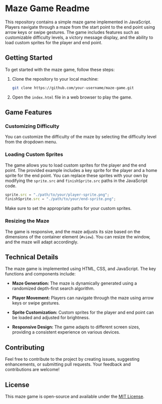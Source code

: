 # Maze Game Readme

This repository contains a simple maze game implemented in JavaScript. Players navigate through a maze from the start point to the end point using arrow keys or swipe gestures. The game includes features such as customizable difficulty levels, a victory message display, and the ability to load custom sprites for the player and end point.

## Getting Started

To get started with the maze game, follow these steps:

1. Clone the repository to your local machine:

   ```bash
   git clone https://github.com/your-username/maze-game.git
   ```

2. Open the `index.html` file in a web browser to play the game.

## Game Features

### Customizing Difficulty

You can customize the difficulty of the maze by selecting the difficulty level from the dropdown menu.

### Loading Custom Sprites

The game allows you to load custom sprites for the player and the end point. The provided example includes a key sprite for the player and a home sprite for the end point. You can replace these sprites with your own by modifying the `sprite.src` and `finishSprite.src` paths in the JavaScript code.

```javascript
sprite.src = "./path/to/your/player-sprite.png";
finishSprite.src = "./path/to/your/end-sprite.png";
```

Make sure to set the appropriate paths for your custom sprites.

### Resizing the Maze

The game is responsive, and the maze adjusts its size based on the dimensions of the container element (`#view`). You can resize the window, and the maze will adapt accordingly.

## Technical Details

The maze game is implemented using HTML, CSS, and JavaScript. The key functions and components include:

- **Maze Generation:** The maze is dynamically generated using a randomized depth-first search algorithm.

- **Player Movement:** Players can navigate through the maze using arrow keys or swipe gestures.

- **Sprite Customization:** Custom sprites for the player and end point can be loaded and adjusted for brightness.

- **Responsive Design:** The game adapts to different screen sizes, providing a consistent experience on various devices.

## Contributing

Feel free to contribute to the project by creating issues, suggesting enhancements, or submitting pull requests. Your feedback and contributions are welcome!

## License

This maze game is open-source and available under the [MIT License](LICENSE).
